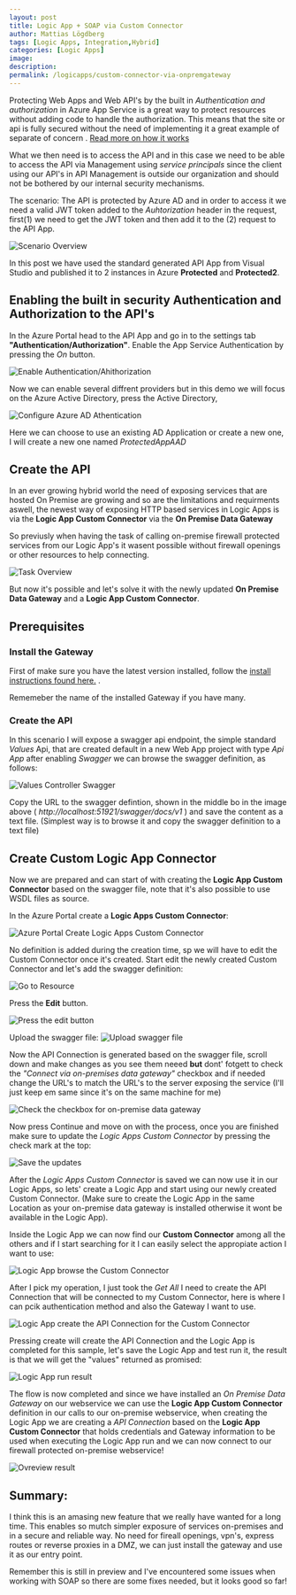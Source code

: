 ```yaml
---
layout: post
title: Logic App + SOAP via Custom Connector
author: Mattias Lögdberg
tags: [Logic Apps, Integration,Hybrid]
categories: [Logic Apps]
image: 
description: 
permalink: /logicapps/custom-connector-via-onpremgateway
---
```


Protecting Web Apps and Web API's by the built in *Authentication and authorization* in Azure App Service is a great way to protect resources without adding code to handle the authorization. This means that the site or api is fully secured without the need of implementing it a great example of separate of concern .
[Read more on how it works ](https://docs.microsoft.com/en-us/azure/app-service/app-service-authentication-overview)

What we then need is to access the API and in this case we need to be able to access the API via  Management using *service principals*  since the client using our API's in API Management is outside our organization and should not be bothered by our internal security mechanisms.

The scenario:
The API is protected by Azure AD and in order to access it we need a valid JWT token added to the *Auhtorization* header in the request, first(1) we need to get the JWT token and then add it to the (2) request to the API App.

![Scenario Overview](/assets/uploads/2018/01/apim_to_api_app_protected.png)

In this post we have used the standard generated API App from Visual Studio and published it to 2 instances in Azure **Protected** and **Protected2**.

## Enabling the built in security Authentication and Authorization to the API's

In the Azure Portal head to the API App and go in to the settings tab **"Authentication/Authorization"**. Enable the App Service Authentication by pressing the *On* button.

![Enable Authentication/Ahithorization](/assets/uploads/2018/01/Enable_Authentaction_AppService.png)


Now we can enable several diffrent providers but in this demo we will focus on the Azure Active Directory, press the Active Directory,

![Configure Azure AD Athentication](/assets/uploads/2018/01/Enable_Authentaction_AppService_providers.png)

Here we can choose to use an existing AD Application or create a new one, I will create a new one named *ProtectedAppAAD*

## Create the API 


In an ever growing hybrid world the need of exposing services that are hosted On Premise are growing and so are the limitations and requirments aswell, the newest way of exposing HTTP based services in Logic Apps is via the **Logic App Custom Connector** via the **On Premise Data Gateway** 

So previusly when having the task of calling on-premise firewall protected services from our Logic App's it wasent possible without firewall openings or other resources to help connecting.

![Task Overview](/assets/uploads/2017/12/logica-app-to-custom-webservice.png)

But now it's possible and let's solve it with the newly updated **On Premise Data Gateway** and a  **Logic App Custom Connector**.

## Prerequisites

### Install the Gateway
First of make sure you have the latest version installed, follow the [install instructions found here.](https://docs.microsoft.com/en-us/azure/logic-apps/logic-apps-gateway-install) .

Rememeber the name of the installed Gateway if you have many.

### Create the API
In this scenario I will expose a swagger api endpoint, the simple standard *Values* Api, that are created default in a new Web App project with type *Api App* after enabling *Swagger* we can browse the swagger definition, as follows:

![Values Controller Swagger](/assets/uploads/2017/12/values-controller-swagger.png)

Copy the URL to the swagger defintion, shown in the middle bo in the image above ( *http://localhost:51921/swagger/docs/v1*  ) and save the content as a text file. (Simplest way is to browse it and copy the swagger definition to a text file)

## Create Custom Logic App Connector 
Now we are prepared and can start of with creating the **Logic App Custom Connector** based on the swagger file, note that it's also possible to use WSDL files as source.

In the Azure Portal create a **Logic Apps Custom Connector**:

![Azure Portal Create Logic Apps Custom Connector](/assets/uploads/2017/12/azure-portal-create-custom-connector.png)

No definition is added during the creation time, sp we will have to edit the Custom Connector once it's created. Start edit the newly created Custom Connector and let's add the swagger definition:

![Go to Resource](/assets/uploads/2017/12/azure-portal-custom-connector-deployed.png)

Press the **Edit** button.

![Press the edit button](/assets/uploads/2017/12/azure-portal-custom-connector-deployed-edit.png)

Upload the swagger file:
![Upload swagger file](/assets/uploads/2017/12/azure-portal-custom-connector-deployed-upload.png)

Now the API Connection is generated based on the swagger file, scroll down and make changes as you see them neeed **but** dont' fotgett to check the *"Connect via on-premises data gateway"* checkbox and if needed change the URL's to match the URL's to the server exposing the service (I'll just keep em same since it's on the same machine for me)

![Check the checkbox for on-premise data gateway](/assets/uploads/2017/12/azure-portal-custom-connector-deployed-check-onpremgateway.png)

Now press Continue and move on with the process, once you are finished make sure to update the *Logic Apps Custom Connector* by pressing the check mark at the top:

![Save the updates](/assets/uploads/2017/12/azure-portal-custom-connector-deployed-save.png)

After the *Logic Apps Custom Connector* is saved we can now use it in our Logic Apps, so lets' create a Logic App and start using our newly created Custom Connector. (Make sure to create the Logic App in the same Location as your on-premise data gateway is installed otherwise it wont be available in the Logic App).
 
Inside the Logic App we can now find our **Custom Connector** among all the others and if I start searching for it I can easily select the appropiate action I want to use:

![Logic App browse the Custom Connector](/assets/uploads/2017/12/azure-portal-custom-connector-logic-app-browse.png)

After I pick my operation, I just took the *Get All* I need to create the API Connection that will be connected to my Custom Connector, here is where I can pcik authentication method and also the Gateway I want to use.

![Logic App create the API Connection for the Custom Connector](/assets/uploads/2017/12/azure-portal-custom-connector-logic-app-create-connection.png)

Pressing create will create the API Connection and the Logic App is completed for this sample, let's save the Logic App and test run it, the result is that we will get the "values" returned as promised:

![Logic App run result](/assets/uploads/2017/12/azure-portal-custom-connector-logic-app-run.png) 
 
 
The flow is now completed and since we have installed an *On Premise Data Gateway* on our webservice we can use the **Logic App Custom Connector** definition in our calls to our on-premise webservice, when creating the Logic App we are creating a *API Connection* based on the  **Logic App Custom Connector** that holds credentials and Gateway information to be used when executing the Logic App run and we can now connect to our firewall protected on-premise webservice!

![Ovreview result](/assets/uploads/2017/12/logica-app-to-custom-webservice-completed.png)  
 
 
## Summary:
I think this is an amasing new feature that we really have wanted for a long time. This enables so mutch simpler exposure of services on-premises and in a secure and reliable way.
No need for fireall openings, vpn's, express routes or reverse proxies in a DMZ, we can just install the gateway and use it as our entry point.

Remember this is still in preview and I've encountered some issues when working with SOAP so there are some fixes needed, but it looks good so far!
